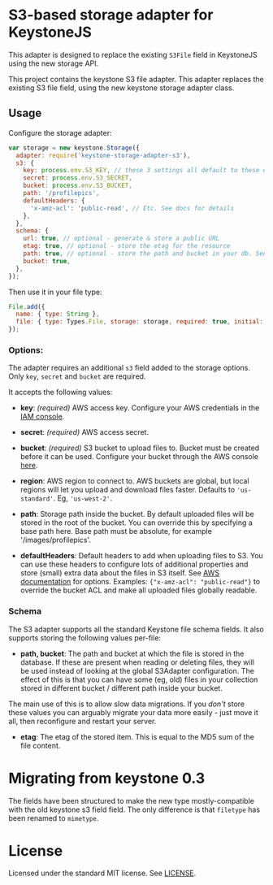 # S3-based storage adapter for KeystoneJS

This adapter is designed to replace the existing `S3File` field in KeystoneJS using the new storage API.

This project contains the keystone S3 file adapter. This adapter replaces the existing S3 file field, using the new keystone storage adapter class.

## Usage

Configure the storage adapter:

```javascript
var storage = new keystone.Storage({
  adapter: require('keystone-storage-adapter-s3'),
  s3: {
    key: process.env.S3_KEY, // these 3 settings all default to these environment variables
    secret: process.env.S3_SECRET,
    bucket: process.env.S3_BUCKET,
    path: '/profilepics',
    defaultHeaders: {
      'x-amz-acl': 'public-read', // Etc. See docs for details
    },
  },
  schema: {
    url: true, // optional - generate & store a public URL
    etag: true, // optional - store the etag for the resource
    path: true, // optional - store the path and bucket in your db. See below.
    bucket: true,
  },
});
```

Then use it in your file type:

```javascript
File.add({
  name: { type: String },
  file: { type: Types.File, storage: storage, required: true, initial: true },
});
```

### Options:

The adapter requires an additional `s3` field added to the storage options. Only `key`, `secret` and `bucket` are required.

It accepts the following values:

- **key**: *(required)* AWS access key. Configure your AWS credentials in the [IAM console](https://console.aws.amazon.com/iam/home?region=ap-southeast-2#home).

- **secret**: *(required)* AWS access secret.

- **bucket**: *(required)* S3 bucket to upload files to. Bucket must be created before it can be used. Configure your bucket through the AWS console [here](https://console.aws.amazon.com/s3/home?region=ap-southeast-2).

- **region**: AWS region to connect to. AWS buckets are global, but local regions will let you upload and download files faster. Defaults to `'us-standard'`. Eg, `'us-west-2'`.

- **path**: Storage path inside the bucket. By default uploaded files will be stored in the root of the bucket. You can override this by specifying a base path here. Base path must be absolute, for example '/images/profilepics'.

- **defaultHeaders**: Default headers to add when uploading files to S3. You can use these headers to configure lots of additional properties and store (small) extra data about the files in S3 itself. See [AWS documentation](http://docs.aws.amazon.com/AmazonS3/latest/API/RESTObjectPUT.html) for options. Examples: `{"x-amz-acl": "public-read"}` to override the bucket ACL and make all uploaded files globally readable.


### Schema

The S3 adapter supports all the standard Keystone file schema fields. It also supports storing the following values per-file:

- **path, bucket**: The path and bucket at which the file is stored in the database. If these are present when reading or deleting files, they will be used instead of looking at the global S3Adapter configuration. The effect of this is that you can have some (eg, old) files in your collection stored in different bucket / different path inside your bucket.

The main use of this is to allow slow data migrations. If you *don't* store these values you can arguably migrate your data more easily - just move it all, then reconfigure and restart your server.

- **etag**: The etag of the stored item. This is equal to the MD5 sum of the file content.


# Migrating from keystone 0.3

The fields have been structured to make the new type mostly-compatible with the old keystone s3 field field. The only difference is that `filetype` has been renamed to `mimetype`.


# License

Licensed under the standard MIT license. See [LICENSE](license).
